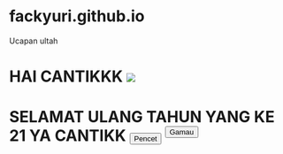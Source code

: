 # fackyuri.github.io
Ucapan ultah
<html>
<body>
          <h1>HAI CANTIKKK</h>
          <img src="https://media3.giphy.com/media/AHj0lQstZ9I9W/giphy.webp?cid=6c09b9524b4039e32ab3b4438ff1e2d1ca1aea9b7685983b&amp;rid=giphy.webp&amp;ct=g"></img> 
          <h1>SELAMAT ULANG TAHUN YANG KE 21 YA CANTIKK</h>
          <button id='btn_pencet' onclick='alert("LOVE YOU CANTIK")'>Pencet</button>&nbsp;
          <button id='btn_gamau' onclick='gamau( this )' style='position:absolute'>Gamau</button>
</body>

</html>
